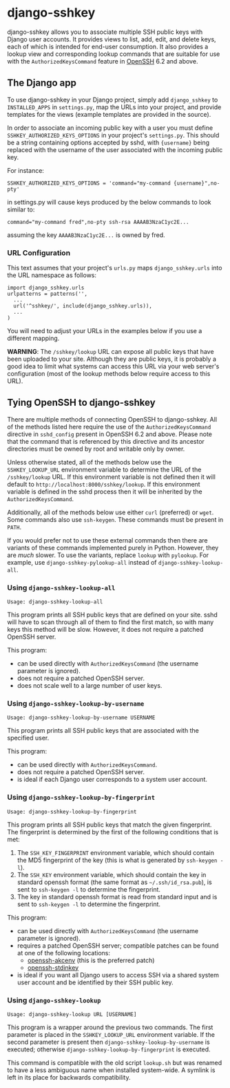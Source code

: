 # django-sshkey

django-sshkey allows you to associate multiple SSH public keys with Django
user accounts.  It provides views to list, add, edit, and delete keys, each of
which is intended for end-user consumption.  It also provides a lookup view
and corresponding lookup commands that are suitable for use with the
`AuthorizedKeysCommand` feature in [OpenSSH][1] 6.2 and above.

## The Django app

To use django-sshkey in your Django project, simply add `django_sshkey` to
`INSTALLED_APPS` in `settings.py`, map the URLs into your project, and provide
templates for the views (example templates are provided in the source).

In order to associate an incoming public key with a user you must define
`SSHKEY_AUTHORIZED_KEYS_OPTIONS` in your project's `settings.py`.  This should
be a string containing options accepted by sshd, with `{username}` being
replaced with the username of the user associated with the incoming public key.

For instance:

    SSHKEY_AUTHORIZED_KEYS_OPTIONS = 'command="my-command {username}",no-pty'

in settings.py will cause keys produced by the below commands to look similar
to:

    command="my-command fred",no-pty ssh-rsa AAAAB3NzaC1yc2E...

assuming the key `AAAAB3NzaC1yc2E...` is owned by fred.

### URL Configuration

This text assumes that your project's `urls.py` maps `django_sshkey.urls` into
the URL namespace as follows:

    import django_sshkey.urls
    urlpatterns = patterns('',
      ...
      url('^sshkey/', include(django_sshkey.urls)),
      ...
    )

You will need to adjust your URLs in the examples below if you use a different
mapping.

**WARNING**: The `/sshkey/lookup` URL can expose all public keys that have
been uploaded to your site.  Although they are public keys, it is probably a
good idea to limit what systems can access this URL via your web server's
configuration (most of the lookup methods below require access to this URL).

## Tying OpenSSH to django-sshkey

There are multiple methods of connecting OpenSSH to django-sshkey.  All of the
methods listed here require the use of the `AuthorizedKeysCommand` directive
in `sshd_config` present in OpenSSH 6.2 and above.  Please note that the
command that is referenced by this directive and its ancestor directories must
be owned by root and writable only by owner.

Unless otherwise stated, all of the methods below use the `SSHKEY_LOOKUP_URL`
environment variable to determine the URL of the `/sshkey/lookup` URL.  If
this environment variable is not defined then it will default to
`http://localhost:8000/sshkey/lookup`.  If this environment variable is
defined in the sshd process then it will be inherited by the
`AuthorizedKeysCommand`.

Additionally, all of the methods below use either `curl` (preferred) or `wget`.
Some commands also use `ssh-keygen`.  These commands must be present in `PATH`.

If you would prefer not to use these external commands then there are variants
of these commands implemented purely in Python.  However, they are *much*
slower.  To use the variants, replace `lookup` with `pylookup`.  For example,
use `django-sshkey-pylookup-all` instead of `django-sshkey-lookup-all`.

### Using `django-sshkey-lookup-all`

`Usage: django-sshkey-lookup-all`

This program prints all SSH public keys that are defined on your site.  sshd
will have to scan through all of them to find the first match, so with many
keys this method will be slow.  However, it does not require a patched OpenSSH
server.

This program:

  * can be used directly with `AuthorizedKeysCommand` (the username parameter
    is ignored).
  * does not require a patched OpenSSH server.
  * does not scale well to a large number of user keys.

### Using `django-sshkey-lookup-by-username`

`Usage: django-sshkey-lookup-by-username USERNAME`

This program prints all SSH public keys that are associated with the specified
user.

This program:

  * can be used directly with `AuthorizedKeysCommand`.
  * does not require a patched OpenSSH server.
  * is ideal if each Django user corresponds to a system user account.

### Using `django-sshkey-lookup-by-fingerprint`

`Usage: django-sshkey-lookup-by-fingerprint`

This program prints all SSH public keys that match the given fingerprint.  The
fingerprint is determined by the first of the following conditions that is met:

  1. The `SSH_KEY_FINGERPRINT` environment variable, which should contain the
     MD5 fingerprint of the key (this is what is generated by `ssh-keygen -l`).
  2. The `SSH_KEY` environment variable, which should contain the key in
     standard openssh format (the same format as `~/.ssh/id_rsa.pub`), is sent
     to `ssh-keygen -l` to determine the fingerprint.
  3. The key in standard openssh format is read from standard input and is
     sent to `ssh-keygen -l` to determine the fingerprint.

This program:

  * can be used directly with `AuthorizedKeysCommand` (the username parameter
    is ignored).
  * requires a patched OpenSSH server; compatible patches can be found at one
    of the following locations:
      * [openssh-akcenv][2] (this is the preferred patch)
      * [openssh-stdinkey][3]
  * is ideal if you want all Django users to access SSH via a shared system
    user account and be identified by their SSH public key.

### Using `django-sshkey-lookup`

`Usage: django-sshkey-lookup URL [USERNAME]`

This program is a wrapper around the previous two commands.  The first
parameter is placed in the `SSHKEY_LOOKUP_URL` environment variable.  If the
second parameter is present then `django-sshkey-lookup-by-username` is
executed; otherwise `django-sshkey-lookup-by-fingerprint` is executed.

This command is compatible with the old script `lookup.sh` but was renamed to
have a less ambiguous name when installed system-wide. A symlink is left in
its place for backwards compatibility.

[1]: http://www.openssh.com/
[2]: https://github.com/ScottDuckworth/openssh-akcenv
[3]: https://github.com/ScottDuckworth/openssh-stdinkey
